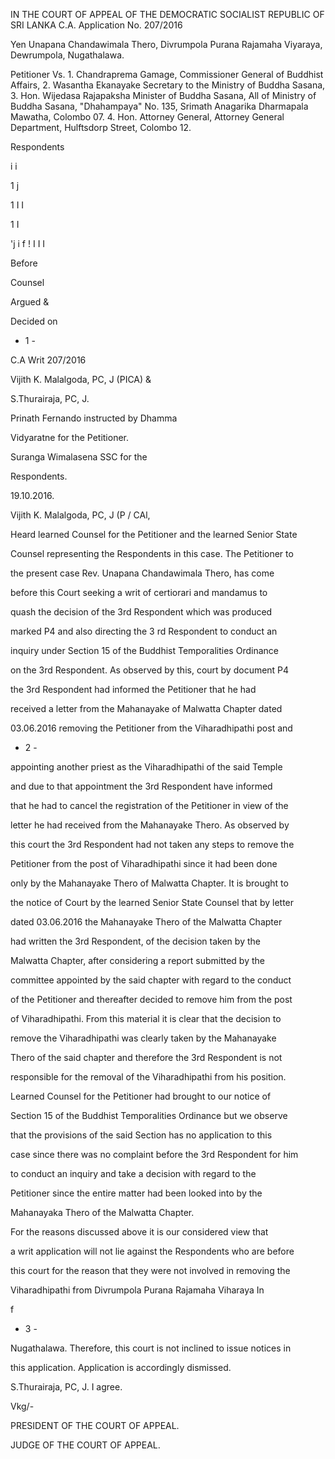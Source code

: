 IN THE COURT OF APPEAL OF THE DEMOCRATIC SOCIALIST REPUBLIC OF SRI LANKA C.A. Application No. 207/2016

Yen Unapana Chandawimala Thero, Divrumpola Purana Rajamaha Viyaraya, Dewrumpola, Nugathalawa.

Petitioner Vs. 1. Chandraprema Gamage, Commissioner General of Buddhist Affairs, 2. Wasantha Ekanayake Secretary to the Ministry of Buddha Sasana, 3. Hon. Wijedasa Rajapaksha Minister of Buddha Sasana, All of Ministry of Buddha Sasana, "Dhahampaya" No. 135, Srimath Anagarika Dharmapala Mawatha, Colombo 07. 4. Hon. Attorney General, Attorney General Department, Hulftsdorp Street, Colombo 12.

Respondents

i i

1 j

1 I I

1 I

'j i f ! I I I

Before

Counsel

Argued &

Decided on

- 1 -

C.A Writ 207/2016

Vijith K. Malalgoda, PC, J (PICA) &

S.Thurairaja, PC, J.

Prinath Fernando instructed by Dhamma

Vidyaratne for the Petitioner.

Suranga Wimalasena SSC for the

Respondents.

19.10.2016.

Vijith K. Malalgoda, PC, J (P / CAl,

Heard learned Counsel for the Petitioner and the learned Senior State

Counsel representing the Respondents in this case. The Petitioner to

the present case Rev. Unapana Chandawimala Thero, has come

before this Court seeking a writ of certiorari and mandamus to

quash the decision of the 3rd Respondent which was produced

marked P4 and also directing the 3 rd Respondent to conduct an

inquiry under Section 15 of the Buddhist Temporalities Ordinance

on the 3rd Respondent. As observed by this, court by document P4

the 3rd Respondent had informed the Petitioner that he had

received a letter from the Mahanayake of Malwatta Chapter dated

03.06.2016 removing the Petitioner from the Viharadhipathi post and

- 2 -

appointing another priest as the Viharadhipathi of the said Temple

and due to that appointment the 3rd Respondent have informed

that he had to cancel the registration of the Petitioner in view of the

letter he had received from the Mahanayake Thero. As observed by

this court the 3rd Respondent had not taken any steps to remove the

Petitioner from the post of Viharadhipathi since it had been done

only by the Mahanayake Thero of Malwatta Chapter. It is brought to

the notice of Court by the learned Senior State Counsel that by letter

dated 03.06.2016 the Mahanayake Thero of the Malwatta Chapter

had written the 3rd Respondent, of the decision taken by the

Malwatta Chapter, after considering a report submitted by the

committee appointed by the said chapter with regard to the conduct

of the Petitioner and thereafter decided to remove him from the post

of Viharadhipathi. From this material it is clear that the decision to

remove the Viharadhipathi was clearly taken by the Mahanayake

Thero of the said chapter and therefore the 3rd Respondent is not

responsible for the removal of the Viharadhipathi from his position.

Learned Counsel for the Petitioner had brought to our notice of

Section 15 of the Buddhist Temporalities Ordinance but we observe

that the provisions of the said Section has no application to this

case since there was no complaint before the 3rd Respondent for him

to conduct an inquiry and take a decision with regard to the

Petitioner since the entire matter had been looked into by the

Mahanayaka Thero of the Malwatta Chapter.

For the reasons discussed above it is our considered view that

a writ application will not lie against the Respondents who are before

this court for the reason that they were not involved in removing the

Viharadhipathi from Divrumpola Purana Rajamaha Viharaya In

f

- 3 -

Nugathalawa. Therefore, this court is not inclined to issue notices in

this application. Application is accordingly dismissed.

S.Thurairaja, PC, J. I agree.

Vkg/-

PRESIDENT OF THE COURT OF APPEAL.

JUDGE OF THE COURT OF APPEAL.